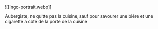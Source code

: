 
![[Ingo-portrait.webp]]

Aubergiste, ne quitte pas la cuisine, sauf pour savourer une bière et une cigarette a côté de la porte de la cuisine